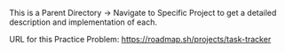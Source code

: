 This is a Parent Directory -> Navigate to Specific Project to get a detailed description and implementation of each.

URL for this Practice Problem: https://roadmap.sh/projects/task-tracker
